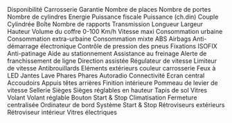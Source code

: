 <th>Disponibilité</th>
<th>Carrosserie</th>
<th>Garantie</th>
<th>Nombre de places</th>
<th>Nombre de portes</th>
<th>Nombre de cylindres</th>
<th>Energie </th>
<th>Puissance fiscale</th>
<th>Puissance (ch.din)</th>
<th>Couple</th>
<th>Cylindrée</th>
<th>Boîte</th>
<th>Nombre de rapports</th>
<th>Transmission</th>
<th>Longueur </th>
<th>Largeur</th>
<th>Hauteur</th>
<th>Volume du coffre</th>
<th>0-100 Km/h</th>
<th>Vitesse maxi</th>
<th>Consommation urbaine </th>
<th>Consommation extra-urbaine</th>
<th>Consommation mixte </th>
<th>ABS</th>
<th>Airbags</th>
<th>Anti-démarrage électronique</th>
<th>Contrôle de pression des pneus</th>
<th>Fixations ISOFIX</th>
<th>Anti-patinage</th>
<th>Aide au stationnement</th>
<th>Assistance au freinage</th>
<th>Alerte de franchissement de ligne</th>
<th>Direction assistée</th>
<th>Régulateur de vitesse</th>
<th>Limiteur de vitesse</th>
<th>Antibrouillards</th>
<th>Eléments extérieurs couleur carrosserie</th>
<th>Feux à LED</th>
<th>Jantes</th>
<th>Lave Phares</th>
<th>Phares</th>
<th>Autoradio</th>
<th>Connectivité</th>
<th>Ecran central</th>
<th>Accoudoirs</th>
<th>Appuis têtes arrières</th>
<th>Finition intérieure</th>
<th>Pommeau de levier de vitesse</th>
<th>Sellerie</th>
<th>Sièges</th>
<th>Sièges réglables en hauteur</th>
<th>Tapis de sol</th>
<th>Vitres</th>
<th>Volant</th>
<th>Volant réglable</th>
<th>Bouton Start &amp; Stop</th>
<th>Climatisation</th>
<th>Fermeture centralisée</th>
<th>Ordinateur de bord</th>
<th>Système Start &amp; Stop</th>
<th>Rétroviseurs extérieurs</th>
<th>Rétroviseur intérieur</th>
<th>Vitres électriques</th>